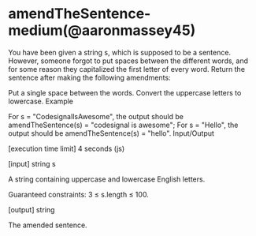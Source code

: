 # amendTheSentence- medium(@aaronmassey45)

You have been given a string s, which is supposed to be a sentence. However, someone forgot to put spaces between the different words, and for some reason they capitalized the first letter of every word. Return the sentence after making the following amendments:

Put a single space between the words.
Convert the uppercase letters to lowercase.
Example

For s = "CodesignalIsAwesome", the output should be amendTheSentence(s) = "codesignal is awesome";
For s = "Hello", the output should be amendTheSentence(s) = "hello".
Input/Output

[execution time limit] 4 seconds (js)

[input] string s

A string containing uppercase and lowercase English letters.

Guaranteed constraints:
3 ≤ s.length ≤ 100.

[output] string

The amended sentence.